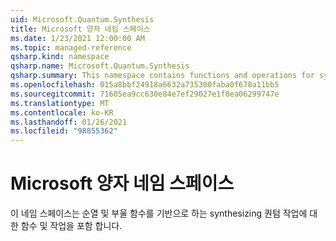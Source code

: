 ```yaml
---
uid: Microsoft.Quantum.Synthesis
title: Microsoft 양자 네임 스페이스
ms.date: 1/23/2021 12:00:00 AM
ms.topic: managed-reference
qsharp.kind: namespace
qsharp.name: Microsoft.Quantum.Synthesis
qsharp.summary: This namespace contains functions and operations for synthesizing quantum operations based on permutations and Boolean functions.
ms.openlocfilehash: 015a8bbf24918a6632a735300faba0f678a11bb5
ms.sourcegitcommit: 71605ea9cc630e84e7ef29027e1f0ea06299747e
ms.translationtype: MT
ms.contentlocale: ko-KR
ms.lasthandoff: 01/26/2021
ms.locfileid: "98855362"
---
```

# <a name="microsoftquantumsynthesis-namespace"></a>Microsoft 양자 네임 스페이스

이 네임 스페이스는 순열 및 부울 함수를 기반으로 하는 synthesizing 퀀텀 작업에 대 한 함수 및 작업을 포함 합니다.

